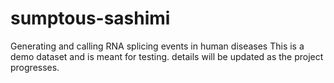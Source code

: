 # sumptous-sashimi
Generating and calling RNA splicing events in human diseases
This is a demo dataset and is meant for testing. details will be updated as the project progresses. 
